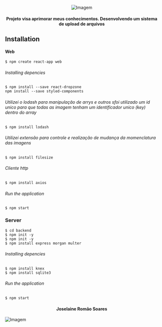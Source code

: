 <p align="center">
  <img  src="" alt="Imagem">
</p>

<h4 align="center">
Projeto visa aprimorar meus conhecimentos. Desenvolvendo um sistema de upload de arquivos
</h4>

## Installation

#### Web
```
$ npm create react-app web 
```
###### Installing depencies

```
$ npm install --save react-dropzone     
npm install --save styled-components 
```

###### Utilizei o lodash para manipulação de arrys e outros sfoi utilizado um id unico para que todas as imagem tenham um identificador unico (key) dentro do array

```
$ npm install lodash
```

###### Utilizei extensão para controle e realização de mudança da momenclatura das imagens 
```
$ npm install filesize
```

###### Cliente http
```
$ npm install axios
```

######  Run the application
```
$ npm start
```

### Server
```
$ cd backend 
$ npm init -y
$ npm init -y
$ npm install express morgan multer

```
######  Installing depencies

```
$ npm install knex
$ npm install sqlite3
```
######  Run the application 
```
$ npm start 
```

<h4 align="center">
Joselaine Romão Soares
</h4>

![Imagem]()

